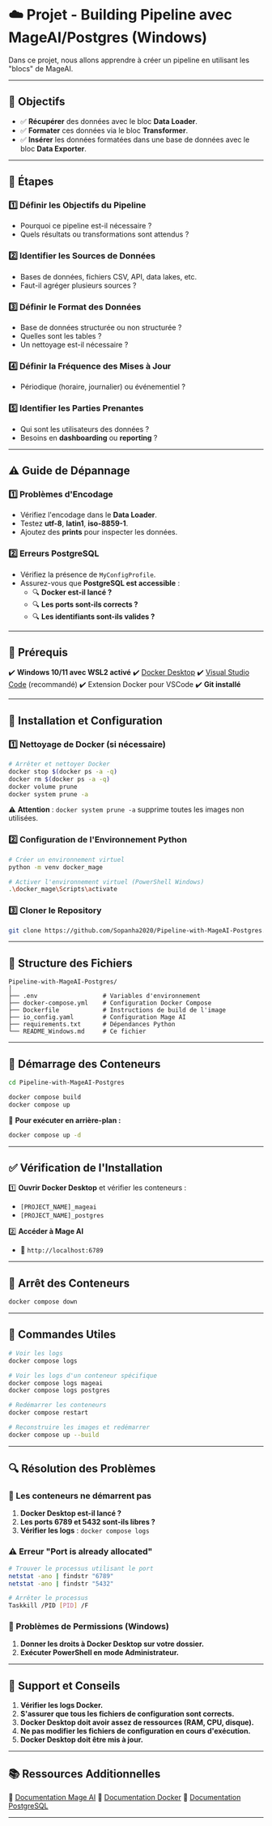 # ☁️ Projet - Building Pipeline avec MageAI/Postgres (Windows)

Dans ce projet, nous allons apprendre à créer un pipeline en utilisant les "blocs" de MageAI.

---

## 🎯 Objectifs

- ✅ **Récupérer** des données avec le bloc **Data Loader**.
- ✅ **Formater** ces données via le bloc **Transformer**.
- ✅ **Insérer** les données formatées dans une base de données avec le bloc **Data Exporter**.

---

## 🚀 Étapes

### 1️⃣ Définir les Objectifs du Pipeline
- Pourquoi ce pipeline est-il nécessaire ?
- Quels résultats ou transformations sont attendus ?

### 2️⃣ Identifier les Sources de Données
- Bases de données, fichiers CSV, API, data lakes, etc.
- Faut-il agréger plusieurs sources ?

### 3️⃣ Définir le Format des Données
- Base de données structurée ou non structurée ?
- Quelles sont les tables ?
- Un nettoyage est-il nécessaire ?

### 4️⃣ Définir la Fréquence des Mises à Jour
- Périodique (horaire, journalier) ou événementiel ?

### 5️⃣ Identifier les Parties Prenantes
- Qui sont les utilisateurs des données ?
- Besoins en **dashboarding** ou **reporting** ?

---

## ⚠️ Guide de Dépannage

### 1️⃣ Problèmes d'Encodage
- Vérifiez l'encodage dans le **Data Loader**.
- Testez **utf-8**, **latin1**, **iso-8859-1**.
- Ajoutez des **prints** pour inspecter les données.

### 2️⃣ Erreurs PostgreSQL
- Vérifiez la présence de `MyConfigProfile`.
- Assurez-vous que **PostgreSQL est accessible** :
  - 🔍 **Docker est-il lancé ?**
  - 🔍 **Les ports sont-ils corrects ?**
  - 🔍 **Les identifiants sont-ils valides ?**

---

## 💪 Prérequis

✔️ **Windows 10/11 avec WSL2 activé**
✔️ [Docker Desktop](https://www.docker.com/products/docker-desktop/)
✔️ [Visual Studio Code](https://code.visualstudio.com/) (recommandé)
✔️ Extension Docker pour VSCode
✔️ **Git installé**

---

## 🔧 Installation et Configuration

### 1️⃣ Nettoyage de Docker (si nécessaire)

```bash
# Arrêter et nettoyer Docker
docker stop $(docker ps -a -q)
docker rm $(docker ps -a -q)
docker volume prune
docker system prune -a
```
⚠️ **Attention** : `docker system prune -a` supprime toutes les images non utilisées.

### 2️⃣ Configuration de l'Environnement Python

```bash
# Créer un environnement virtuel
python -m venv docker_mage

# Activer l'environnement virtuel (PowerShell Windows)
.\docker_mage\Scripts\activate
```

### 3️⃣ Cloner le Repository

```bash
git clone https://github.com/Sopanha2020/Pipeline-with-MageAI-Postgres.git
```

---

## 📂 Structure des Fichiers

```
Pipeline-with-MageAI-Postgres/
│
├── .env                  # Variables d'environnement
├── docker-compose.yml    # Configuration Docker Compose
├── Dockerfile            # Instructions de build de l'image
├── io_config.yaml        # Configuration Mage AI
├── requirements.txt      # Dépendances Python
└── README_Windows.md     # Ce fichier
```

---

## 🚀 Démarrage des Conteneurs

```bash
cd Pipeline-with-MageAI-Postgres

docker compose build
docker compose up
```
📌 **Pour exécuter en arrière-plan :**
```bash
docker compose up -d
```

---

## ✅ Vérification de l'Installation

1️⃣ **Ouvrir Docker Desktop** et vérifier les conteneurs :
   - `[PROJECT_NAME]_mageai`
   - `[PROJECT_NAME]_postgres`

2️⃣ **Accéder à Mage AI**
   - 🔗 `http://localhost:6789`

---

## 🛑 Arrêt des Conteneurs

```bash
docker compose down
```

---

## 🔄 Commandes Utiles

```bash
# Voir les logs
docker compose logs

# Voir les logs d'un conteneur spécifique
docker compose logs mageai
docker compose logs postgres

# Redémarrer les conteneurs
docker compose restart

# Reconstruire les images et redémarrer
docker compose up --build
```

---

## 🔍 Résolution des Problèmes

### 🚫 Les conteneurs ne démarrent pas
1. **Docker Desktop est-il lancé ?**
2. **Les ports 6789 et 5432 sont-ils libres ?**
3. **Vérifier les logs** : `docker compose logs`

### ⚠️ Erreur "Port is already allocated"
```bash
# Trouver le processus utilisant le port
netstat -ano | findstr "6789"
netstat -ano | findstr "5432"

# Arrêter le processus
Taskkill /PID [PID] /F
```

### 🔑 Problèmes de Permissions (Windows)
1. **Donner les droits à Docker Desktop sur votre dossier.**
2. **Exécuter PowerShell en mode Administrateur.**

---

## 📌 Support et Conseils

1. **Vérifier les logs Docker.**
2. **S'assurer que tous les fichiers de configuration sont corrects.**
3. **Docker Desktop doit avoir assez de ressources (RAM, CPU, disque).**
4. **Ne pas modifier les fichiers de configuration en cours d'exécution.**
5. **Docker Desktop doit être mis à jour.**

---

## 📚 Ressources Additionnelles

📌 [Documentation Mage AI](https://docs.mage.ai/)
📌 [Documentation Docker](https://docs.docker.com/)
📌 [Documentation PostgreSQL](https://www.postgresql.org/docs/)

---

